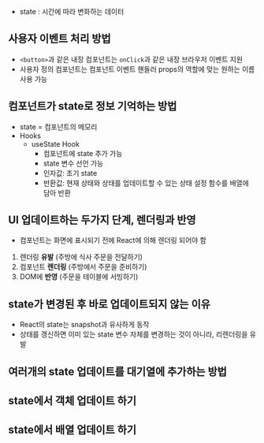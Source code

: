 - state : 시간에 따라 변화하는 데이터

## 사용자 이벤트 처리 방법
- `<button>`과 같은 내장 컴포넌트는 `onClick`과 같은 내장 브라우저 이벤트 지원
- 사용자 정의 컴포넌트는 컴포넌트 이벤트 핸들러 props의 역할에 맞는 원하는 이름 사용 가능

## 컴포넌트가 state로 정보 기억하는 방법
- state = 컴포넌트의 메모리
- Hooks
	- useState Hook
		- 컴포넌트에 state 추가 가능
		- state 변수 선언 가능
		- 인자값: 초기 state
		- 반환값: 현재 상태와 상태를 업데이트할 수 있는 상태 설정 함수를 배열에 담아 반환

## UI 업데이트하는 두가지 단계, 렌더링과 반영
- 컴포넌트는 화면에 표시되기 전에 React에 의해 렌더링 되어야 함
1. 렌더링 **유발** (주방에 식사 주문을 전달하기)
2. 컴포넌트 **렌더링** (주방에서 주문을 준비하기)
3. DOM에 **반영** (주문을 테이블에 서빙하기)


## state가 변경된 후 바로 업데이트되지 않는 이유
- React의 state는 snapshot과 유사하게 동작
- 상태를 갱신하면 이미 있는 state 변수 자체를 변경하는 것이 아니라, 리렌더링을 유발

## 여러개의 state 업데이트를 대기열에 추가하는 방법

## state에서 객체 업데이트 하기

## state에서 배열 업데이트 하기